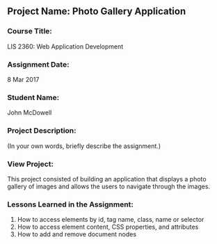 ## Project Name:  Photo Gallery Application

### Course Title:
LIS 2360:  Web Application Development

### Assignment Date:  
  8 Mar 2017

### Student Name:  
  John McDowell

### Project Description:
(In your own words, briefly describe the assignment.)

### View Project:
  This project consisted of building an application that displays a photo gallery of images and allows the users
to navigate through the images.

### Lessons Learned in the Assignment:
1. How to access elements by id, tag name, class, name or selector
2. How to access element content, CSS properties, and attributes
3. How to add and remove document nodes
